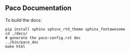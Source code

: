 Paco Documentation
------------------

To build the docs:

    pip install sphinx sphinx_rtd_theme sphinx_fontawesome
    cd ./docs/
    # generate the paco-config.rst doc
    ../bin/paco_doc
    make html
